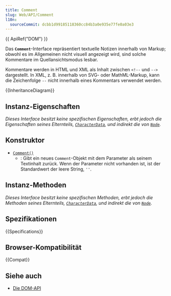 ```yaml
---
title: Comment
slug: Web/API/Comment
l10n:
  sourceCommit: dcbb1d99185118360cc84b3a0e935e77fe0a03e3
---
```


{{ ApiRef("DOM") }}

Das **`Comment`**-Interface repräsentiert textuelle Notizen innerhalb von Markup; obwohl es im Allgemeinen nicht visuell angezeigt wird, sind solche Kommentare im Quellansichtsmodus lesbar.

Kommentare werden in HTML und XML als Inhalt zwischen `<!--` und `-->` dargestellt. In XML, z. B. innerhalb von SVG- oder MathML-Markup, kann die Zeichenfolge `--` nicht innerhalb eines Kommentars verwendet werden.

{{InheritanceDiagram}}

## Instanz-Eigenschaften

_Dieses Interface besitzt keine spezifischen Eigenschaften, erbt jedoch die Eigenschaften seines Elternteils, [`CharacterData`](/de/docs/Web/API/CharacterData), und indirekt die von [`Node`](/de/docs/Web/API/Node)._

## Konstruktor

- [`Comment()`](/de/docs/Web/API/Comment/Comment)
  - : Gibt ein neues `Comment`-Objekt mit dem Parameter als seinem Textinhalt zurück. Wenn der Parameter nicht vorhanden ist, ist der Standardwert der leere String, `''`.

## Instanz-Methoden

_Dieses Interface besitzt keine spezifischen Methoden, erbt jedoch die Methoden seines Elternteils, [`CharacterData`](/de/docs/Web/API/CharacterData), und indirekt die von [`Node`](/de/docs/Web/API/Node)._

## Spezifikationen

{{Specifications}}

## Browser-Kompatibilität

{{Compat}}

## Siehe auch

- [Die DOM-API](/de/docs/Web/API/Document_Object_Model)
